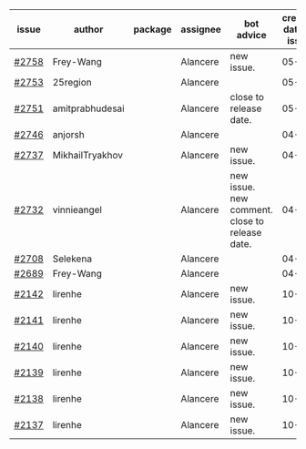 | issue | author | package | assignee | bot advice | created date of issue | target release date | date from target |
| ------ | ------ | ------ | ------ | ------ | ------ | ------ | :-----: |
| [#2758](https://github.com/Azure/sdk-release-request/issues/2758) | Frey-Wang |  | Alancere | new issue. | 05-05 | 05-12 |  |
| [#2753](https://github.com/Azure/sdk-release-request/issues/2753) | 25region |  | Alancere |  | 05-04 | 05-18 |  |
| [#2751](https://github.com/Azure/sdk-release-request/issues/2751) | amitprabhudesai |  | Alancere | close to release date.  | 05-04 | 05-06 | 0 |
| [#2746](https://github.com/Azure/sdk-release-request/issues/2746) | anjorsh |  | Alancere |  | 04-29 | 05-02 |  |
| [#2737](https://github.com/Azure/sdk-release-request/issues/2737) | MikhailTryakhov |  | Alancere | new issue. | 04-25 | 05-02 |  |
| [#2732](https://github.com/Azure/sdk-release-request/issues/2732) | vinnieangel |  | Alancere | new issue. new comment. close to release date.  | 04-21 | 05-05 | 0 |
| [#2708](https://github.com/Azure/sdk-release-request/issues/2708) | Selekena |  | Alancere |  | 04-15 | 05-02 |  |
| [#2689](https://github.com/Azure/sdk-release-request/issues/2689) | Frey-Wang |  | Alancere |  | 04-15 | 04-22 |  |
| [#2142](https://github.com/Azure/sdk-release-request/issues/2142) | lirenhe |  | Alancere | new issue. | 10-20 | 11-03 |  |
| [#2141](https://github.com/Azure/sdk-release-request/issues/2141) | lirenhe |  | Alancere | new issue. | 10-20 | 11-03 |  |
| [#2140](https://github.com/Azure/sdk-release-request/issues/2140) | lirenhe |  | Alancere | new issue. | 10-20 | 11-05 |  |
| [#2139](https://github.com/Azure/sdk-release-request/issues/2139) | lirenhe |  | Alancere | new issue. | 10-20 | 11-05 |  |
| [#2138](https://github.com/Azure/sdk-release-request/issues/2138) | lirenhe |  | Alancere | new issue. | 10-20 | 11-05 |  |
| [#2137](https://github.com/Azure/sdk-release-request/issues/2137) | lirenhe |  | Alancere | new issue. | 10-20 | 11-05 |  |
